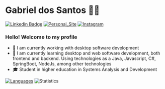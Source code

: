 
# Gabriel dos Santos :man_technologist:

[![Linkedin Badge](https://img.shields.io/badge/-LinkedIn-blue?style=flat-square&logo=Linkedin&logoColor=white&link=https://www.linkedin.com/in/gabriel-almeida-dos-santos/)](https://www.linkedin.com/in/gabriel-almeida-dos-santos/)
[![Personal_Site](https://img.shields.io/badge/-WebSite-blue?style=flat-square&logo=WebSite&logoColor=white&link=https://gabrieldossantos.con.br/)](https://gabrieldossantos.com.br/)
[![Instagram](https://img.shields.io/badge/-Instagram-blue?style=flat-square&logo=Instagram&logoColor=white&link=https://www.instagram.com/gabrieldsoficial/)](https://www.instagram.com/gabrieldsoficial/)

### Hello! Welcome to my profile

- 🔭 I am currently working with desktop software development
- 🌱 I am currently learning desktop and web software development, both frontend and backend. Using technologies as a Java, Javascript, C#, SpringBoot, NodeJs, among other technologies
- 🎓 Student in higher education in Systems Analysis and Development

<!--https://github.com/anuraghazra/github-readme-stats-->
[![Languages](https://github-readme-stats.vercel.app/api/top-langs/?username=santos-gabriel)](https://github.com/santos-gabriel)
![Statistics](https://github-readme-stats.vercel.app/api?username=santos-gabriel&show_icons=true&theme=dracula)



<!--
<a href="https://github.com/anuraghazra/github-readme-stats">
  <img align="left" src="https://github-readme-stats.vercel.app/api/pin/?username=anuraghazra&repo=github-readme-stats" />
</a>
<a href="https://github.com/anuraghazra/convoychat">
  <img align="left" src="https://github-readme-stats.vercel.app/api/pin/?username=anuraghazra&repo=convoychat" />
</a>-->
